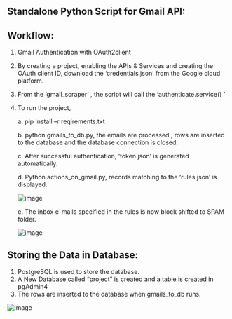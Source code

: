 ## Standalone Python Script for Gmail API:
## Workflow:
1.	Gmail Authentication with OAuth2client
2.	By creating a project, enabling the APIs & Services and creating the OAuth client ID, download the ‘credentials.json’ from the Google cloud platform.
3.	From the ‘gmail_scraper’ , the script will call the ‘authenticate.service() ’
4.	To run the project, 

      a.	pip install –r reqirements.txt
      
      b.	python gmails_to_db.py, the emails are processed , rows are inserted to the database and the database connection is closed.
      
      c.	After successful authentication, ‘token.json’ is generated automatically.
      
      d.	Python actions_on_gmail.py, records matching to the ‘rules.json’ is displayed.
      
      ![image](https://github.com/sharmili16/Backend-Python-Script/assets/92683122/d36d41dc-4409-4cc4-a967-20a694731e78)

      
      e.	The inbox e-mails specified in the rules is now block shifted to SPAM folder.
      
      ![image](https://github.com/sharmili16/Backend-Python-Script/assets/92683122/9ff2ca13-df86-4860-abdf-e5b1367c9442)

## Storing the Data in Database:
1.	PostgreSQL is used to store the database.
2.	A New Database called “project” is created and a table is created in pgAdmin4
3.	The rows are inserted to the database when gmails_to_db runs.

![image](https://github.com/sharmili16/Backend-Python-Script/assets/92683122/8c6f2d85-870b-44f2-ba34-82acac1eb52e)





 
